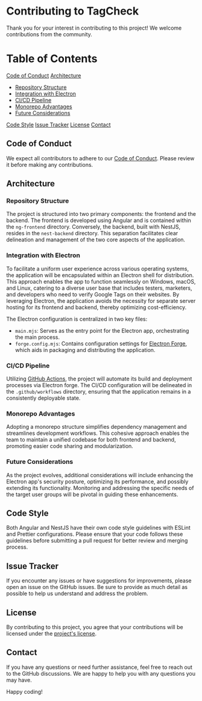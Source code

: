 # Contributing to TagCheck

Thank you for your interest in contributing to this project! We welcome contributions from the community.

# Table of Contents

[Code of Conduct](#code-of-conduct)
[Architecture](#architecture)

- [Repository Structure](#repository-structure)
- [Integration with Electron](#integration-with-electron)
- [CI/CD Pipeline](#cicd-pipeline)
- [Monorepo Advantages](#monorepo-advantages)
- [Future Considerations](#future-considerations)

[Code Style](#code-style)
[Issue Tracker](#issue-tracker)
[License](#license)
[Contact](#contact)

## Code of Conduct

We expect all contributors to adhere to our [Code of Conduct](./CODE_OF_CONDUCT.md). Please review it before making any contributions.

## Architecture

### Repository Structure

The project is structured into two primary components: the frontend and the backend. The frontend is developed using Angular and is contained within the `ng-frontend` directory. Conversely, the backend, built with NestJS, resides in the `nest-backend` directory. This separation facilitates clear delineation and management of the two core aspects of the application.

### Integration with Electron

To facilitate a uniform user experience across various operating systems, the application will be encapsulated within an Electron shell for distribution. This approach enables the app to function seamlessly on Windows, macOS, and Linux, catering to a diverse user base that includes testers, marketers, and developers who need to verify Google Tags on their websites. By leveraging Electron, the application avoids the necessity for separate server hosting for its frontend and backend, thereby optimizing cost-efficiency.

The Electron configuration is centralized in two key files:

- `main.mjs`: Serves as the entry point for the Electron app, orchestrating the main process.
- `forge.config.mjs`: Contains configuration settings for [Electron Forge](https://www.electronforge.io/), which aids in packaging and distributing the application.

### CI/CD Pipeline

Utilizing [GitHub Actions](https://github.com/marketplace/actions/electron-builder-action), the project will automate its build and deployment processes via Electron forge. The CI/CD configuration will be delineated in the `.github/workflows` directory, ensuring that the application remains in a consistently deployable state.

### Monorepo Advantages

Adopting a monorepo structure simplifies dependency management and streamlines development workflows. This cohesive approach enables the team to maintain a unified codebase for both frontend and backend, promoting easier code sharing and modularization.

### Future Considerations

As the project evolves, additional considerations will include enhancing the Electron app's security posture, optimizing its performance, and possibly extending its functionality. Monitoring and addressing the specific needs of the target user groups will be pivotal in guiding these enhancements.

## Code Style

Both Angular and NestJS have their own code style guidelines with ESLint and Prettier configurations. Please ensure that your code follows these guidelines before submitting a pull request for better review and merging process.

## Issue Tracker

If you encounter any issues or have suggestions for improvements, please open an issue on the GitHub issues. Be sure to provide as much detail as possible to help us understand and address the problem.

## License

By contributing to this project, you agree that your contributions will be licensed under the [project's license](./LICENSE).

## Contact

If you have any questions or need further assistance, feel free to reach out to the GitHub discussions. We are happy to help you with any questions you may have.

Happy coding!
